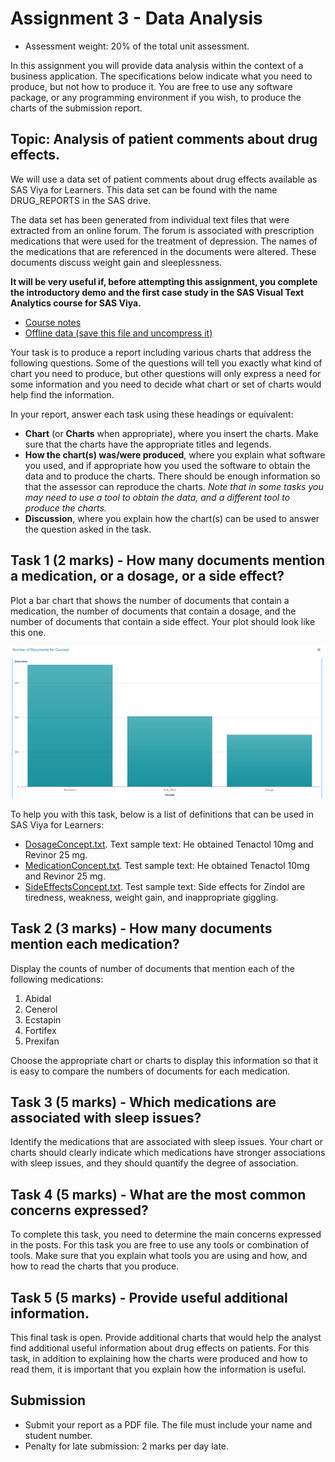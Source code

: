 # Assignment 3 - Data Analysis

* Assessment weight: 20% of the total unit assessment.

In this assignment you will provide data analysis within the context of a business application. The specifications below indicate what you need to produce, but not how to produce it. You are free to use any software package, or any programming environment if you wish, to produce the charts of the submission report.

## Topic: Analysis of patient comments about drug effects.

We will use a data set of patient comments about drug effects available as SAS Viya for Learners. This data set can be found with the name DRUG_REPORTS in the SAS drive.

The data set has been generated from individual text files that were extracted from an online forum. The forum is associated with prescription medications that were used for the treatment of depression. The names of the medications that are referenced in the documents were altered. These documents discuss weight gain and sleeplessness.

**It will be very useful if, before attempting this assignment, you complete the introductory demo and the first case study in the SAS Visual Text Analytics course for SAS Viya.**

* [Course notes](../reading/LWSVTA34_001.pdf)
* [Offline data (save this file and uncompress it)](DrugDest.zip)

Your task is to produce a report including various charts that address the following questions. Some of the questions will tell you exactly what kind of chart you need to produce, but other questions will only express a need for some information and you need to decide what chart or set of charts would help find the information.

In your report, answer each task using these headings or equivalent:

* **Chart** (or **Charts** when appropriate), where you insert the charts. Make sure that the charts have the appropriate titles and legends. 
* **How the chart(s) was/were produced**, where you explain what software you used, and if appropriate how you used the software to obtain the data and to produce the charts. There should be enough information so that the assessor can reproduce the charts. *Note that in some tasks you may need to use a tool to obtain the data, and a different tool to produce the charts.*
* **Discussion**, where you explain how the chart(s) can be used to answer the question asked in the task.

## Task 1 (2 marks) - How many documents mention a medication, or a dosage, or a side effect?

Plot a bar chart that shows the number of documents that contain a medication, the number of documents that contain a dosage, and the number of documents that contain a side effect. Your plot should look like this one.

![barchart](docsperconcept.png)

To help you with this task, below is a list of definitions that can be used in SAS Viya for Learners:

* [DosageConcept.txt](DosageConcept.txt). Text sample text: He obtained Tenactol 10mg and Revinor 25 mg.
* [MedicationConcept.txt](MedicationConcept.txt). Test sample text: He obtained Tenactol 10mg and Revinor 25 mg.
* [SideEffectsConcept.txt](SideEffectsConcept.txt). Test sample text: Side effects for Zindol are tiredness, weakness, weight gain, and inappropriate giggling.

## Task 2 (3 marks) - How many documents mention each medication?

Display the counts of number of documents that mention each of the following medications:

1. Abidal
2. Cenerol
3. Ecstapin
4. Fortifex
5. Prexifan 

Choose the appropriate chart or charts to display this information so that it is easy to compare the numbers of documents for each medication.

## Task 3 (5 marks) - Which medications are associated with sleep issues?

Identify the medications that are associated with sleep issues. Your chart or charts should clearly indicate which medications have stronger associations with sleep issues, and they should quantify the degree of association.

## Task 4 (5 marks) - What are the most common concerns expressed?

To complete this task, you need to determine the main concerns expressed in the posts. For this task you are free to use any tools or combination of tools. Make sure that you explain what tools you are using and how, and how to read the charts that you produce.

## Task 5 (5 marks) - Provide useful additional information.

This final task is open. Provide additional charts that would help the analyst find additional useful information about drug effects on patients. For this task, in addition to explaining how the charts were produced and how to read them, it is important that you explain how the information is useful.

## Submission

* Submit your report as a PDF file. The file must include your name and student number.
* Penalty for late submission: 2 marks per day late.
